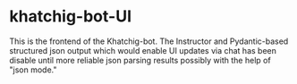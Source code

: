 # khatchig-bot-UI
This is the frontend of the Khatchig-bot. The Instructor and Pydantic-based structured json output which would enable UI updates via chat has been disable until more reliable json parsing results possibly with the help of "json mode."
